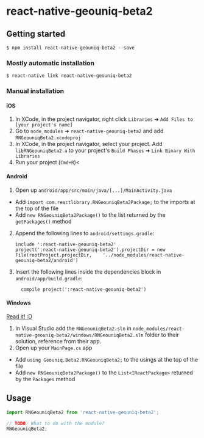 
# react-native-geouniq-beta2

## Getting started

`$ npm install react-native-geouniq-beta2 --save`

### Mostly automatic installation

`$ react-native link react-native-geouniq-beta2`

### Manual installation


#### iOS

1. In XCode, in the project navigator, right click `Libraries` ➜ `Add Files to [your project's name]`
2. Go to `node_modules` ➜ `react-native-geouniq-beta2` and add `RNGeouniqBeta2.xcodeproj`
3. In XCode, in the project navigator, select your project. Add `libRNGeouniqBeta2.a` to your project's `Build Phases` ➜ `Link Binary With Libraries`
4. Run your project (`Cmd+R`)<

#### Android

1. Open up `android/app/src/main/java/[...]/MainActivity.java`
  - Add `import com.reactlibrary.RNGeouniqBeta2Package;` to the imports at the top of the file
  - Add `new RNGeouniqBeta2Package()` to the list returned by the `getPackages()` method
2. Append the following lines to `android/settings.gradle`:
  	```
  	include ':react-native-geouniq-beta2'
  	project(':react-native-geouniq-beta2').projectDir = new File(rootProject.projectDir, 	'../node_modules/react-native-geouniq-beta2/android')
  	```
3. Insert the following lines inside the dependencies block in `android/app/build.gradle`:
  	```
      compile project(':react-native-geouniq-beta2')
  	```

#### Windows
[Read it! :D](https://github.com/ReactWindows/react-native)

1. In Visual Studio add the `RNGeouniqBeta2.sln` in `node_modules/react-native-geouniq-beta2/windows/RNGeouniqBeta2.sln` folder to their solution, reference from their app.
2. Open up your `MainPage.cs` app
  - Add `using Geouniq.Beta2.RNGeouniqBeta2;` to the usings at the top of the file
  - Add `new RNGeouniqBeta2Package()` to the `List<IReactPackage>` returned by the `Packages` method


## Usage
```javascript
import RNGeouniqBeta2 from 'react-native-geouniq-beta2';

// TODO: What to do with the module?
RNGeouniqBeta2;
```
  